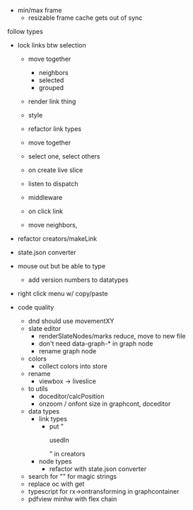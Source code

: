- min/max frame
    - resizable frame cache gets out of sync
    
follow types        
            
        













- lock links btw selection

    - move together
        - neighbors
        - selected
        - grouped 
    
    - render link thing
    - style
    - refactor link types
    - move together
    - select one, select others
    - on create live slice
    - listen to dispatch
    - middleware
    - on click link
    - move neighbors, 





- refactor creators/makeLink
- state.json converter
- mouse out but be able to type
    - add version numbers to datatypes
- right click menu w/ copy/paste

- code quality
    - dnd should use movementXY
    - slate editor
        - renderSlateNodes/marks reduce, move to new file
        - don't need data-graph-* in graph node
        - rename graph node
    - colors
        - collect colors into store
    - rename
        - viewbox -> liveslice
    - to utils
        - doceditor/calcPosition
        - onzoom / onfont size in graphcont, doceditor
    - data types
        - link types
            - put "<p>usedIn</p>" in creators
        - node types
            - refactor with state.json converter
    - search for "" for magic strings
    - replace oc with get
    - typescript for rx->ontransforming in graphcontainer
    - pdfview minhw with flex chain